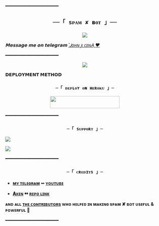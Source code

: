━━━━━━━━━━━━━━━━━━━━

<h2 align="center">

    ──「 sᴘᴀᴍ ✘ ʙᴏᴛ 」──

</h2>

<p align="center">

  <img src="https://te.legra.ph/file/f13f31192e552e8666bd5.jpg">

</p>

_𝗠𝗲𝘀𝘀𝗮𝗴𝗲 𝗺𝗲 𝗼𝗻 𝘁𝗲𝗹𝗲𝗴𝗿𝗮𝗺 [ ˹Ꭻᴏʜɴ ꭙ ᴄᴇɴᎪ˼❤️](https://t.me/john_cena0011)_

━━━━━━━━━━━━━━━━━━━━

<p align="center">

  <img src="https://te.legra.ph/file/ad4762b9906450e728074.jpg">

</p>

<p align="center">

<b>𝗗𝗘𝗣𝗟𝗢𝗬𝗠𝗘𝗡𝗧 𝗠𝗘𝗧𝗛𝗢𝗗</b>

</p>

<h3 align="center">

    ─「 ᴅᴇᴩʟᴏʏ ᴏɴ ʜᴇʀᴏᴋᴜ 」─

</h3>

<p align="center"><a href="https://dashboard.heroku.com/new?template=https://github.com/Shivam892483/SpambotV2"> <img src="https://img.shields.io/badge/Deploy%20On%20Heroku-black?style=for-the-badge&logo=heroku" width="220" height="38.45"/></a></p>

</details>

━━━━━━━━━━━━━━━━━━━━

<h3 align="center">

    ─「 sᴜᴩᴩᴏʀᴛ 」─

</h3>

<p align="center">

<a href="https://telegram.me/Earn_without_investment01"><img src="https://img.shields.io/badge/-Support%20Group-blue.svg?style=for-the-badge&logo=Telegram"></a>

</p>

<p align="center">

<a href="https://telegram.me/Earning_with_shivam_official"><img src="https://img.shields.io/badge/-Support%20Channel-blue.svg?style=for-the-badge&logo=Telegram"></a>

</p>

━━━━━━━━━━━━━━━━━━━━

<h3 align="center">

    ─「 ᴄʀᴇᴅɪᴛs 」─

</h3>

- <b>[ᴍʏ ᴛᴇʟᴇɢʀᴀᴍ](http://t.me/shivam_jaiswal001)  ➻  [ ʏᴏᴜᴛᴜʙᴇ](https://youtube.com/@Shivam_jaiswal001) </b>

- <b>[𝐀xᴇɴ](https://t.me/PyXen)  ➻  [ ʀᴇᴘᴏ ʟɪɴᴋ](https://github.com/ItZxSTaR/XBOTS) </b>

 <b>ᴀɴᴅ ᴀʟʟ [ᴛʜᴇ ᴄᴏɴᴛʀɪʙᴜᴛᴏʀs](https://github.com/Shivam892483/SpambotV2/graphs/contributors) ᴡʜᴏ ʜᴇʟᴩᴇᴅ ɪɴ ᴍᴀᴋɪɴɢ sᴘᴀᴍ ✘ ʙᴏᴛ ᴜsᴇғᴜʟ & ᴩᴏᴡᴇʀғᴜʟ 🖤 </b>

━━━━━━━━━━━━━━━━━━━━







